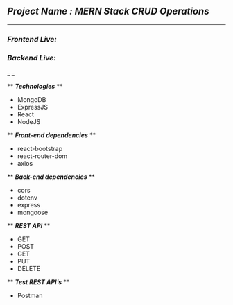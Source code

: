 ## _Project Name : MERN Stack CRUD Operations_
_ _ _

### _Frontend Live:_
### _Backend Live:_
_ _

** ***Technologies*** **
* MongoDB
* ExpressJS
* React
* NodeJS

** ***Front-end dependencies*** **
* react-bootstrap
* react-router-dom
* axios


** ***Back-end dependencies*** **
* cors
* dotenv
* express
* mongoose


** ***REST API*** **
* GET	
* POST	
* GET	
* PUT	
* DELETE

** ***Test REST API’s*** **
* Postman